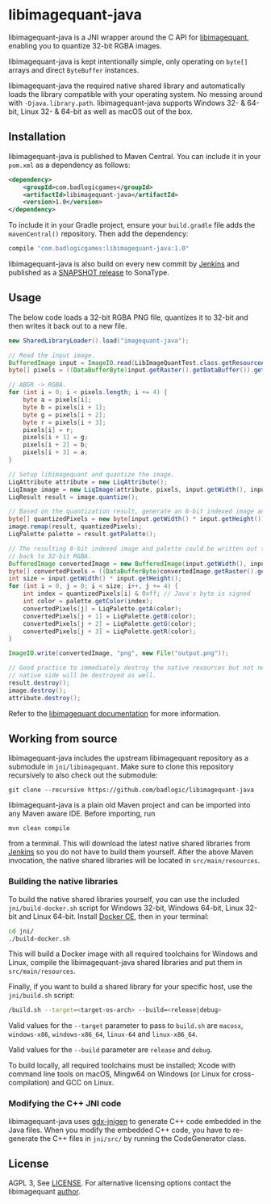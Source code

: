 # libimagequant-java
libimagequant-java is a JNI wrapper around the C API for [libimagequant](https://pngquant.org/lib/), enabling you to quantize 32-bit RGBA images.

libimagequant-java is kept intentionally simple, only operating on `byte[]` arrays and direct `ByteBuffer` instances.

libimagequant-java the required native shared library and automatically loads the library compatible with your operating system. No messing around with `-Djava.library.path`. libimagequant-java supports Windows 32- & 64-bit, Linux 32- & 64-bit as well as macOS out of the box.

## Installation
libimagequant-java is published to Maven Central. You can include it in your `pom.xml` as a dependency as follows:

```xml
<dependency>
	<groupId>com.badlogicgames</groupId>
	<artifactId>libimagequant-java</artifactId>
	<version>1.0</version>
</dependency>
```

To include it in your Gradle project, ensure your `build.gradle` file adds the `mavenCentral()` repository. Then add the dependency:

```groovy
compile "com.badlogicgames:libimagequant-java:1.0"
```

libimagequant-java is also build on every new commit by [Jenkins](https://libgdx.badlogicgames.com/jenkins/job/libimagequant-java/) and published as a [SNAPSHOT release](https://oss.sonatype.org/content/repositories/snapshots/com/badlogicgames/libimagequant-java/) to SonaType.

## Usage
The below code loads a 32-bit RGBA PNG file, quantizes it to 32-bit and then writes it back out to a new file.

```java
new SharedLibraryLoader().load("imagequant-java");

// Read the input image.
BufferedImage input = ImageIO.read(LibImageQuantTest.class.getResourceAsStream("/input.png"));
byte[] pixels = ((DataBufferByte)input.getRaster().getDataBuffer()).getData();

// ABGR -> RGBA.
for (int i = 0; i < pixels.length; i += 4) {
	byte a = pixels[i];
	byte b = pixels[i + 1];
	byte g = pixels[i + 2];
	byte r = pixels[i + 3];
	pixels[i] = r;
	pixels[i + 1] = g;
	pixels[i + 2] = b;
	pixels[i + 3] = a;
}

// Setup libimagequant and quantize the image.
LiqAttribute attribute = new LiqAttribute();
LiqImage image = new LiqImage(attribute, pixels, input.getWidth(), input.getHeight(), 0);
LiqResult result = image.quantize();

// Based on the quantization result, generate an 8-bit indexed image and retrieve its palette.
byte[] quantizedPixels = new byte[input.getWidth() * input.getHeight()];
image.remap(result, quantizedPixels);
LiqPalette palette = result.getPalette();

// The resulting 8-bit indexed image and palette could be written out to an indexed PNG or GIF, but instead we convert it
// back to 32-bit RGBA.
BufferedImage convertedImage = new BufferedImage(input.getWidth(), input.getHeight(), BufferedImage.TYPE_4BYTE_ABGR);
byte[] convertedPixels = ((DataBufferByte)convertedImage.getRaster().getDataBuffer()).getData();
int size = input.getWidth() * input.getHeight();
for (int i = 0, j = 0; i < size; i++, j += 4) {
	int index = quantizedPixels[i] & 0xff; // Java's byte is signed
	int color = palette.getColor(index);
	convertedPixels[j] = LiqPalette.getA(color);
	convertedPixels[j + 1] = LiqPalette.getB(color);
	convertedPixels[j + 2] = LiqPalette.getG(color);
	convertedPixels[j + 3] = LiqPalette.getR(color);
}

ImageIO.write(convertedImage, "png", new File("output.png"));

// Good practice to immediately destroy the native resources but not necessary. If the GC cleans up the Java side object the
// native side will be destroyed as well.
result.destroy();
image.destroy();
attribute.destroy();
```

Refer to the [libimagequant documentation](https://pngquant.org/lib/) for more information.

## Working from source
libimagequant-java includes the upstream libimagequant repository as a submodule in `jni/libimagequant`. Make sure to clone this repository recursively to also check out the submodule:

```
git clone --recursive https://github.com/badlogic/libimagequant-java
```

libimagequant-java is a plain old Maven project and can be imported into any Maven aware IDE. Before importing, run

```
mvn clean compile
```

from a terminal. This will download the latest native shared libraries from [Jenkins](https://libgdx.badlogicgames.com/ci/libimagequant-java/binaries/) so you do not have to build them yourself. After the above Maven invocation, the native shared libraries will be located in `src/main/resources`.

### Building the native libraries
To build the native shared libraries yourself, you can use the included `jni/build-docker.sh` script for Windows 32-bit, Windows 64-bit, Linux 32-bit and Linux 64-bit. Install [Docker CE](https://www.docker.com/community-edition), then in your terminal:

```bash
cd jni/
./build-docker.sh
```

This will build a Docker image with all required toolchains for Windows and Linux, compile the libimagequant-java shared libraries and put them in `src/main/resources`.

Finally, if you want to build a shared library for your specific host, use the `jni/build.sh` script:

```bash
/build.sh --target=<target-os-arch> --build=<release|debug>
```

Valid values for the `--target` parameter to pass to `build.sh` are `macosx`, `windows-x86`, `windows-x86_64`, `linux-64` and `linux-x86_64`.

Valid values for the `--build` parameter are `release` and `debug`.

To build locally, all required toolchains must be installed; Xcode with command line tools on macOS, Mingw64 on Windows (or Linux for cross-compilation) and GCC on Linux.

### Modifying the C++ JNI code
libimagequant-java uses [gdx-jnigen](https://github.com/libgdx/libgdx/wiki/jnigen) to generate C++ code embedded in the Java files. When you modify the embedded C++ code, you have to re-generate the C++ files in `jni/src/` by running the CodeGenerator class.

## License
AGPL 3, See [LICENSE](https://github.com/badlogic/libimagequant-java/blob/master/LICENSE). For alternative licensing options contact the libimagequant [author](https://kornel.ski/contact).